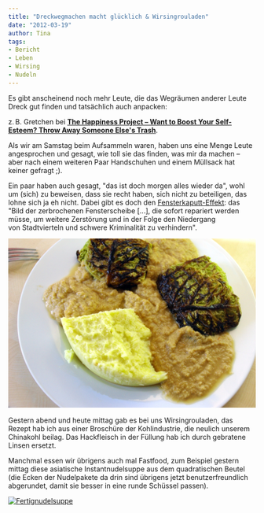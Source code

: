 ```yaml
---
title: "Dreckwegmachen macht glücklich & Wirsingrouladen"
date: "2012-03-19" 
author: Tina
tags:
- Bericht
- Leben
- Wirsing
- Nudeln
---
```


Es gibt anscheinend noch mehr Leute, die das Wegräumen anderer Leute Dreck gut finden und tatsächlich auch anpacken:

z. B. Gretchen bei **[The Happiness Project – Want to Boost Your Self-Esteem? Throw Away Someone Else's Trash](http://www.happiness-project.com/happiness_project/2012/03/need-a-happiness-boost-throw-away-someone-elses-trash.html)**.

Als wir am Samstag beim Aufsammeln waren, haben uns eine Menge Leute angesprochen und gesagt, wie toll sie das finden, was mir da machen – aber nach einem weiteren Paar Handschuhen und einem Müllsack hat keiner gefragt ;).

Ein paar haben auch gesagt, "das ist doch morgen alles wieder da", wohl um (sich) zu beweisen, dass sie recht haben, sich nicht zu beteiligen, das lohne sich ja eh nicht. Dabei gibt es doch den [Fensterkaputt-Effekt](http://de.wikipedia.org/wiki/Broken-Windows-Theorie): das "Bild der zerbrochenen Fensterscheibe \[...\], die sofort repariert werden müsse, um weitere Zerstörung und in der Folge den Niedergang von Stadtvierteln und schwere Kriminalität zu verhindern".

[![](images/imgp8713.jpg "Wirsingrouladen")](http://apfeleimer.wordpress.com/2012/03/19/dreckwegmachen-macht-glucklich-wirsingrouladen/imgp8713/)

Gestern abend und heute mittag gab es bei uns Wirsingrouladen, das Rezept hab ich aus einer Broschüre der Kohlindustrie, die neulich unserem Chinakohl beilag. Das Hackfleisch in der Füllung hab ich durch gebratene Linsen ersetzt.

Manchmal essen wir übrigens auch mal Fastfood, zum Beispiel gestern mittag diese asiatische Instantnudelsuppe aus dem quadratischen Beutel (die Ecken der Nudelpakete da drin sind übrigens jetzt benutzerfreundlich abgerundet, damit sie besser in eine runde Schüssel passen).

[![](http://apfeleimer.files.wordpress.com/2012/03/imgp8705.jpg?w=300 "Fertignudelsuppe")](http://apfeleimer.wordpress.com/2012/03/19/dreckwegmachen-macht-glucklich-wirsingrouladen/imgp8705/)
